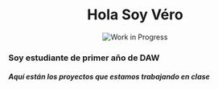<div align=center>
<h1>Hola Soy Véro</h1>
</div>
<div align=center>
<img src="https://media.istockphoto.com/id/508408464/vector/work-in-progress-loading-bar.jpg?s=612x612&w=0&k=20&c=NyDSPinMdT1wuEODQQPk2YS2Tt-qf3K-w620zK3F9ls="
  alt="Work in Progress">
</div>

<h3>Soy estudiante de primer año de DAW</h3>

<h5>Aquí están los proyectos que estamos trabajando en clase</h5>



  

